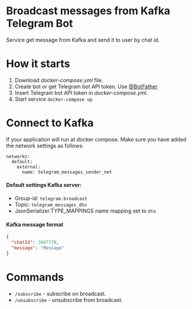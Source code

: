 # Broadcast messages from Kafka Telegram Bot
Service get message from Kafka and send it to user by chat id.

# How it starts
1. Download _docker-compose.yml_ file.
2. Create bot or get Telegram bot API token. Use [@BotFather](https://t.me/BotFather)
3. Insert Telegram bot API token in _docker-compose.yml_.
4. Start service `docker-compose up`

# Connect to Kafka
If your application will run at docker compose. Make sure you have added the network settings as follows:
```docker
networks:
  default:
    external:
      name: telegram_messages_sender_net 
```
#### Default settings Kafka server:
* Group-id: `telegram.broadcast`
* Topic: `telegram_messages_dto`
* JsonSerializer.TYPE_MAPPINGS name mapping set to `dto`

#### Kafka message format

```json
{
  "chatId": 3887778,
  "message": "Message"
}
```
# Commands

- `/subscribe` - subscribe on broadcast.
- `/unsubscribe` - unsubscribe from broadcast.

[//]: # (- `/sendall` - send message to all users.)
